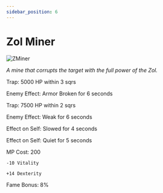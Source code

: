 ```yaml
---
sidebar_position: 6
---
```


# Zol Miner

![ZMiner](https://vwiki.valorserver.com/api/item/picture/zol%20miner)

<i>A mine that corrupts the target with the full power of the Zol.</i>

Trap: 5000 HP within 3 sqrs

Enemy Effect: Armor Broken for 6 seconds

Trap: 7500 HP within 2 sqrs

Enemy Effect: Weak for 6 seconds

Effect on Self: Slowed for 4 seconds

Effect on Self: Quiet for 5 seconds

MP Cost: 200

    -10 Vitality
    
    +14 Dexterity

Fame Bonus: 8%
